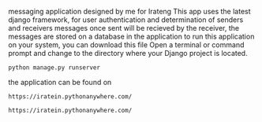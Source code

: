 messaging application designed by me for Irateng
This app uses the latest django framework, for user authentication and determination of senders and receivers 
messages once sent will be recieved by the receiver, 
the messages are stored on a database in the application
to run this application on your system, you can download this file
Open a terminal or command prompt and change to the directory where your Django project is located.
```
python manage.py runserver
```
the application can be found on
``` 
https://iratein.pythonanywhere.com/

https://iratein.pythonanywhere.com/
```

